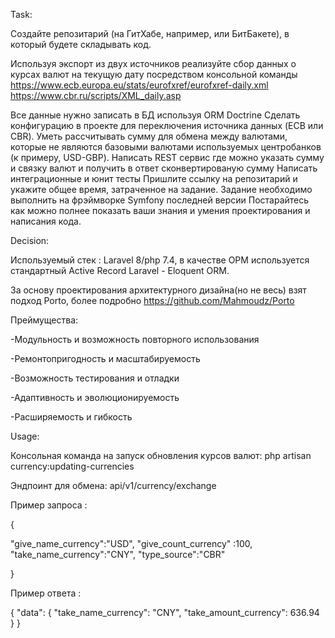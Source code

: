 Task:

Создайте репозитарий (на ГитХабе, например, или БитБакете), в который будете складывать код.

Используя экспорт из двух источников реализуйте сбор данных о курсах валют на текущую дату посредством консольной команды
https://www.ecb.europa.eu/stats/eurofxref/eurofxref-daily.xml
https://www.cbr.ru/scripts/XML_daily.asp

Все данные нужно записать в БД используя ORM Doctrine
Сделать конфигурацию в проекте для переключения источника данных (ECB или CBR). Уметь рассчитывать сумму для обмена между валютами, которые не являются базовыми валютами используемых центробанков (к примеру, USD-GBP).
Написать REST сервис где можно указать сумму и связку валют и получить в ответ сконвертированую сумму
Написать интеграционные и юнит тесты
Пришлите ссылку на репозитарий и укажите общее время, затраченное на задание.
Задание необходимо выполнить на фрэймворке Symfony последней версии
Постарайтесь как можно полнее показать ваши знания и умения проектирования и написания кода.

Decision:

Используемый стек : Laravel 8/php 7.4, в качестве  ОРМ используется стандартный Active Record Laravel - Eloquent ORM.

За основу проектирования архитектурного дизайна(но не весь) взят подход Porto, более подробно  https://github.com/Mahmoudz/Porto

Преймущества:

-Модульность и возможность повторного использования

-Ремонтопригодность и масштабируемость

-Возможность тестирования и отладки

-Адаптивность и эволюционируемость

-Расширяемость и гибкость

 Usage:
 
 Консольная команда на запуск обновления курсов валют: 
 php artisan currency:updating-currencies
 
 Эндпоинт для обмена: 
 api/v1/currency/exchange
 
 Пример запроса :
 
 {
 
   "give_name_currency":"USD",
   "give_count_currency" :100,
   "take_name_currency":"CNY",
   "type_source":"CBR"
 
 }

Пример ответа :

{
	"data": {
		"take_name_currency": "CNY",
		"take_amount_currency": 636.94
	}
}
